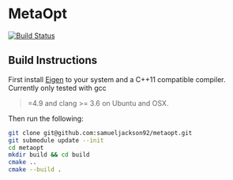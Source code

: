 # MetaOpt

[![Build Status](https://travis-ci.org/samueljackson92/metaopt.svg?branch=travis_build)](https://travis-ci.org/samueljackson92/metaopt)

## Build Instructions

First install [Eigen](http://eigen.tuxfamily.org/index.php?title=Main_Page) to 
your system and a C++11 compatible compiler. Currently only tested with gcc 
>=4.9 and clang >= 3.6 on Ubuntu and OSX.

Then run the following:

```bash
git clone git@github.com:samueljackson92/metaopt.git
git submodule update --init
cd metaopt
mkdir build && cd build
cmake ..
cmake --build .
```
